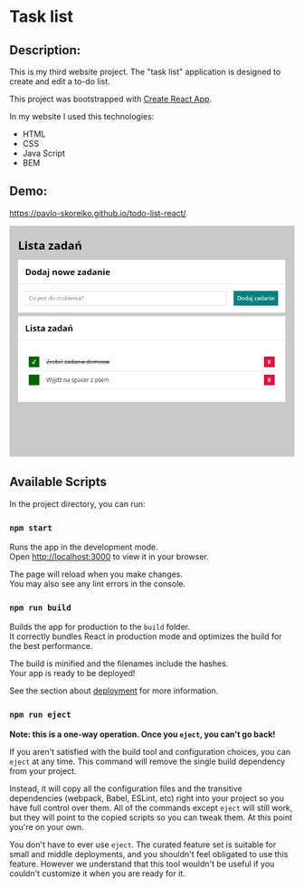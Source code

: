 # Task list

## Description:
This is my third website project. The "task list" application is designed to create and edit a to-do list.

This project was bootstrapped with [Create React App](https://github.com/facebook/create-react-app).

In my website I used this technologies:

- HTML
- CSS
- Java Script
- BEM

## Demo:

https://pavlo-skoreiko.github.io/todo-list-react/

![screenshot of task list page](https://github.com/Pavlo-Skoreiko/task-list/blob/07889d48c2436cebc9b02fca7a8b2a7c8f47a090/images/scrnli_26-12-2022.png)




## Available Scripts

In the project directory, you can run:

### `npm start`

Runs the app in the development mode.\
Open [http://localhost:3000](http://localhost:3000) to view it in your browser.

The page will reload when you make changes.\
You may also see any lint errors in the console.

### `npm run build`

Builds the app for production to the `build` folder.\
It correctly bundles React in production mode and optimizes the build for the best performance.

The build is minified and the filenames include the hashes.\
Your app is ready to be deployed!

See the section about [deployment](https://facebook.github.io/create-react-app/docs/deployment) for more information.

### `npm run eject`

**Note: this is a one-way operation. Once you `eject`, you can't go back!**

If you aren't satisfied with the build tool and configuration choices, you can `eject` at any time. This command will remove the single build dependency from your project.

Instead, it will copy all the configuration files and the transitive dependencies (webpack, Babel, ESLint, etc) right into your project so you have full control over them. All of the commands except `eject` will still work, but they will point to the copied scripts so you can tweak them. At this point you're on your own.

You don't have to ever use `eject`. The curated feature set is suitable for small and middle deployments, and you shouldn't feel obligated to use this feature. However we understand that this tool wouldn't be useful if you couldn't customize it when you are ready for it.

